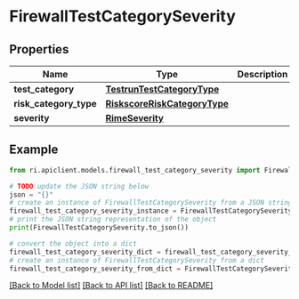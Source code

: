 # FirewallTestCategorySeverity


## Properties

Name | Type | Description | Notes
------------ | ------------- | ------------- | -------------
**test_category** | [**TestrunTestCategoryType**](TestrunTestCategoryType.md) |  | [optional] 
**risk_category_type** | [**RiskscoreRiskCategoryType**](RiskscoreRiskCategoryType.md) |  | [optional] 
**severity** | [**RimeSeverity**](RimeSeverity.md) |  | [optional] 

## Example

```python
from ri.apiclient.models.firewall_test_category_severity import FirewallTestCategorySeverity

# TODO update the JSON string below
json = "{}"
# create an instance of FirewallTestCategorySeverity from a JSON string
firewall_test_category_severity_instance = FirewallTestCategorySeverity.from_json(json)
# print the JSON string representation of the object
print(FirewallTestCategorySeverity.to_json())

# convert the object into a dict
firewall_test_category_severity_dict = firewall_test_category_severity_instance.to_dict()
# create an instance of FirewallTestCategorySeverity from a dict
firewall_test_category_severity_from_dict = FirewallTestCategorySeverity.from_dict(firewall_test_category_severity_dict)
```
[[Back to Model list]](../README.md#documentation-for-models) [[Back to API list]](../README.md#documentation-for-api-endpoints) [[Back to README]](../README.md)

